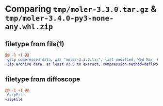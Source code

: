 # Comparing `tmp/moler-3.3.0.tar.gz` & `tmp/moler-3.4.0-py3-none-any.whl.zip`

## filetype from file(1)

```diff
@@ -1 +1 @@
-gzip compressed data, was "moler-3.3.0.tar", last modified: Wed Mar  6 10:01:54 2024, max compression
+Zip archive data, at least v2.0 to extract, compression method=deflate
```

## filetype from diffoscope

```diff
@@ -1 +1 @@
-GzipFile
+ZipFile
```

